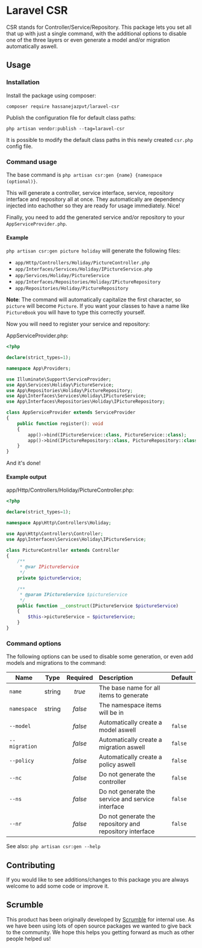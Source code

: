 # Laravel CSR
CSR stands for Controller/Service/Repository. This package lets you set all that up with just a single command, with the additional options to disable one of the three layers or even generate a model and/or migration automatically aswell.

## Usage
### Installation

Install the package using composer:
```
composer require hassanejazpvt/laravel-csr
```

Publish the configuration file for default class paths:
```
php artisan vendor:publish --tag=laravel-csr
```

It is possible to modify the default class paths in this newly created `csr.php` config file.

### Command usage

The base command is `php artisan csr:gen {name} {namespace (optional)}`.


This will generate a controller, service interface, service, repository interface and repository all at once. They automatically are dependency injected into eachother so they are ready for usage immediately. Nice!

Finally, you need to add the generated service and/or repository to your `AppServiceProvider.php`.


#### Example

`php artisan csr:gen picture holiday`
will generate the following files:

- `app/Http/Controllers/Holiday/PictureController.php`
- `app/Interfaces/Services/Holiday/IPictureService.php`
- `app/Services/Holiday/PictureService`
- `app/Interfaces/Repositories/Holiday/IPictureRepository`
- `app/Repositories/Holiday/PictureRepository`

**Note**: The command will automatically capitalize the first character, so `picture` will become `Picture`. If you want your classes to have a name like `PictureBook` you will have to type this correctly yourself.

Now you will need to register your service and repository:

AppServiceProvider.php:
```php
<?php

declare(strict_types=1);

namespace App\Providers;

use Illuminate\Support\ServiceProvider;
use App\Services\Holiday\PictureService;
use App\Repositories\Holiday\PictureRepository;
use App\Interfaces\Services\Holiday\IPictureService;
use App\Interfaces\Repositories\Holiday\IPictureRepository;

class AppServiceProvider extends ServiceProvider
{
    public function register(): void
    {
        app()->bind(IPictureService::class, PictureService::class);
        app()->bind(IPictureRepository::class, PictureRepository::class);
    }
}

```

And it's done!

#### Example output


app/Http/Controllers/Holiday/PictureController.php:
```php
<?php

declare(strict_types=1);

namespace App\Http\Controllers\Holiday;

use App\Http\Controllers\Controller;
use App\Interfaces\Services\Holiday\IPictureService;

class PictureController extends Controller
{
    /**
     * @var IPictureService
     */
    private $pictureService;

    /**
     * @param IPictureService $pictureService
     */
    public function __construct(IPictureService $pictureService)
    {
        $this->pictureService = $pictureService;
    }
}
```

### Command options

The following options can be used to disable some generation, or even add models and migrations to the command:

| Name         | Type                                                                                   | Required | Description                         | Default |
|--------------|:----------------------------------------------------------------------------------------:|:----------:|:-------------------------------------| -------- |
| `name`      | string                                                                                 | *true*     | The base name for all items to generate           |  |
| `namespace`       | string                                                                                 | *false*    | The namespace items will be in            | 
| `--model`      |  | *false*    | Automatically create a model aswell                      | `false`
| `--migration` |                                                                                  | *false*    | Automatically create a migration aswell | `false`
| `--policy` |                                                                                  | *false*    | Automatically create a policy aswell | `false`
| `--nc` |                                                                                  | *false*    | Do not generate the controller | `false`
| `--ns` |                                                                                  | *false*    | Do not generate the service and service interface | `false`
| `--nr` |                                                                                  | *false*    | Do not generate the repository and repository interface | `false`

See also: `php artisan csr:gen --help`

## Contributing
If you would like to see additions/changes to this package you are always welcome to add some code or improve it.

## Scrumble
This product has been originally developed by [Scrumble](https://www.scrumble.nl) for internal use. As we have been using lots of open source packages we wanted to give back to the community. We hope this helps you getting forward as much as other people helped us!
